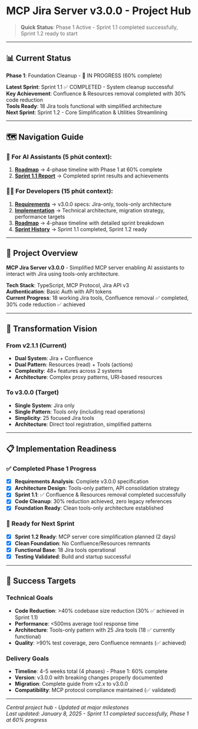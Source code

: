 # MCP Jira Server v3.0.0 - Project Hub

> **Quick Status**: Phase 1 Active - Sprint 1.1 completed successfully, Sprint 1.2 ready to start

---

## 📊 Current Status

**Phase 1**: Foundation Cleanup - 🔄 IN PROGRESS (60% complete)

**Latest Sprint**: Sprint 1.1 ✅ COMPLETED - System cleanup successful  
**Key Achievement**: Confluence & Resources removal completed with 30% code reduction  
**Tools Ready**: 18 Jira tools functional with simplified architecture  
**Next Sprint**: Sprint 1.2 - Core Simplification & Utilities Streamlining

---

## 🗺️ Navigation Guide

### 🤖 For AI Assistants (5 phút context):

1. **[Roadmap](01_preparation/project_roadmap.md)** → 4-phase timeline with Phase 1 at 60% complete
2. **[Sprint 1.1 Report](02_implementation/sprints/sprint_1_1_completion_report.md)** → Completed sprint results and achievements

### 👨‍💻 For Developers (15 phút context):

1. **[Requirements](00_context/project-requirement.md)** → v3.0.0 specs: Jira-only, tools-only architecture
2. **[Implementation](00_context/implementation-detail.md)** → Technical architecture, migration strategy, performance targets
3. **[Roadmap](01_preparation/project_roadmap.md)** → 4-phase timeline with detailed sprint breakdown
4. **[Sprint History](02_implementation/sprints/)** → Sprint 1.1 completed, Sprint 1.2 ready

---

## 🎯 Project Overview

**MCP Jira Server v3.0.0** - Simplified MCP server enabling AI assistants to interact with Jira using tools-only architecture.

**Tech Stack**: TypeScript, MCP Protocol, Jira API v3  
**Authentication**: Basic Auth with API tokens  
**Current Progress**: 18 working Jira tools, Confluence removal ✅ completed, 30% code reduction ✅ achieved

---

## 🚀 Transformation Vision

### From v2.1.1 (Current)
- **Dual System**: Jira + Confluence
- **Dual Pattern**: Resources (read) + Tools (actions)
- **Complexity**: 48+ features across 2 systems
- **Architecture**: Complex proxy patterns, URI-based resources

### To v3.0.0 (Target)
- **Single System**: Jira only
- **Single Pattern**: Tools only (including read operations)
- **Simplicity**: 25 focused Jira tools
- **Architecture**: Direct tool registration, simplified patterns

---

## 📋 Implementation Readiness

### ✅ Completed Phase 1 Progress
- [x] **Requirements Analysis**: Complete v3.0.0 specification
- [x] **Architecture Design**: Tools-only pattern, API consolidation strategy
- [x] **Sprint 1.1**: ✅ Confluence & Resources removal completed successfully
- [x] **Code Cleanup**: 30% reduction achieved, zero legacy references
- [x] **Foundation Ready**: Clean tools-only architecture established

### 🚀 Ready for Next Sprint
- [x] **Sprint 1.2 Ready**: MCP server core simplification planned (2 days)
- [x] **Clean Foundation**: No Confluence/Resources remnants
- [x] **Functional Base**: 18 Jira tools operational
- [x] **Testing Validated**: Build and startup successful

---

## 🎯 Success Targets

### Technical Goals
- **Code Reduction**: >40% codebase size reduction (30% ✅ achieved in Sprint 1.1)
- **Performance**: <500ms average tool response time
- **Architecture**: Tools-only pattern with 25 Jira tools (18 ✅ currently functional)
- **Quality**: >90% test coverage, zero Confluence remnants (✅ achieved)

### Delivery Goals  
- **Timeline**: 4-5 weeks total (4 phases) - Phase 1: 60% complete
- **Version**: v3.0.0 with breaking changes properly documented
- **Migration**: Complete guide from v2.x to v3.0.0
- **Compatibility**: MCP protocol compliance maintained (✅ validated)

---

_Central project hub - Updated at major milestones_  
_Last updated: January 8, 2025 - Sprint 1.1 completed successfully, Phase 1 at 60% progress_